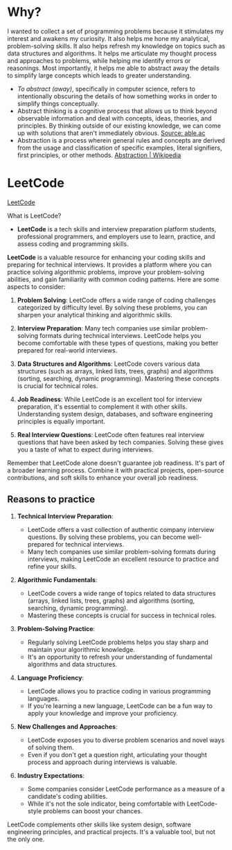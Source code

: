 # Why?

I wanted to collect a set of programming problems because it stimulates my interest and awakens my curiosity. It also helps me hone my analytical, problem-solving skills. It also helps refresh my knowledge on topics such as data structures and algorithms. It helps me articulate my thought process and approaches to problems, while helping me identify errors or reasonings. Most importantly, it helps me able to abstract away the details to simplify large concepts which leads to greater understanding.

- *To abstract (away)*, specifically in computer science, refers to intentionally obscuring the details of how something works in order to simplify things conceptually.
- Abstract thinking is a cognitive process that allows us to think beyond observable information and deal with concepts, ideas, theories, and principles. By thinking outside of our existing knowledge, we can come up with solutions that aren't immediately obvious. [Source: able.ac](https://able.ac/blog/what-is-abstract-thinking/)
- Abstraction is a process wherein general rules and concepts are derived from the usage and classification of specific examples, literal signifiers, first principles, or other methods. [Abstraction | Wikipedia](https://en.wikipedia.org/wiki/Abstraction)

# LeetCode

[LeetCode](https://leetcode.com/)

What is LeetCode?

- **LeetCode** is a tech skills and interview preparation platform students, professional programmers, and employers use to learn, practice, and assess coding and programming skills.

**LeetCode** is a valuable resource for enhancing your coding skills and preparing for technical interviews. It provides a platform where you can practice solving algorithmic problems, improve your problem-solving abilities, and gain familiarity with common coding patterns. Here are some aspects to consider:

1. **Problem Solving**: LeetCode offers a wide range of coding challenges categorized by difficulty level. By solving these problems, you can sharpen your analytical thinking and algorithmic skills.

2. **Interview Preparation**: Many tech companies use similar problem-solving formats during technical interviews. LeetCode helps you become comfortable with these types of questions, making you better prepared for real-world interviews.

3. **Data Structures and Algorithms**: LeetCode covers various data structures (such as arrays, linked lists, trees, graphs) and algorithms (sorting, searching, dynamic programming). Mastering these concepts is crucial for technical roles.

4. **Job Readiness**: While LeetCode is an excellent tool for interview preparation, it's essential to complement it with other skills. Understanding system design, databases, and software engineering principles is equally important.

5. **Real Interview Questions**: LeetCode often features real interview questions that have been asked by tech companies. Solving these gives you a taste of what to expect during interviews.

Remember that LeetCode alone doesn't guarantee job readiness. It's part of a broader learning process. Combine it with practical projects, open-source contributions, and soft skills to enhance your overall job readiness. 

## Reasons to practice

1. **Technical Interview Preparation**:
   - LeetCode offers a vast collection of authentic company interview questions. By solving these problems, you can become well-prepared for technical interviews.
   - Many tech companies use similar problem-solving formats during interviews, making LeetCode an excellent resource to practice and refine your skills.

2. **Algorithmic Fundamentals**:
   - LeetCode covers a wide range of topics related to data structures (arrays, linked lists, trees, graphs) and algorithms (sorting, searching, dynamic programming).
   - Mastering these concepts is crucial for success in technical roles.

3. **Problem-Solving Practice**:
   - Regularly solving LeetCode problems helps you stay sharp and maintain your algorithmic knowledge.
   - It's an opportunity to refresh your understanding of fundamental algorithms and data structures.

4. **Language Proficiency**:
   - LeetCode allows you to practice coding in various programming languages.
   - If you're learning a new language, LeetCode can be a fun way to apply your knowledge and improve your proficiency.

5. **New Challenges and Approaches**:
   - LeetCode exposes you to diverse problem scenarios and novel ways of solving them.
   - Even if you don't get a question right, articulating your thought process and approach during interviews is valuable.

6. **Industry Expectations**:
   - Some companies consider LeetCode performance as a measure of a candidate's coding abilities.
   - While it's not the sole indicator, being comfortable with LeetCode-style problems can boost your chances.

LeetCode complements other skills like system design, software engineering principles, and practical projects. It's a valuable tool, but not the only one.


